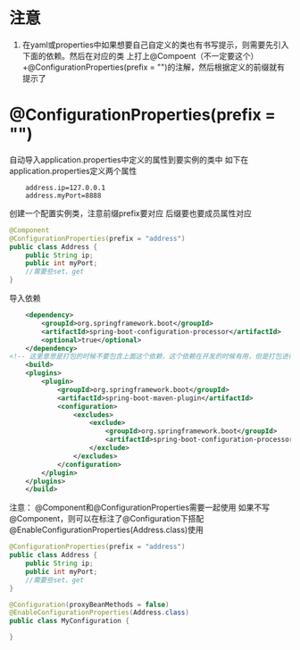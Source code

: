 # 注意
1. 在yaml或properties中如果想要自己自定义的类也有书写提示，则需要先引入下面的依赖。然后在对应的类
上打上@Compoent（不一定要这个）+@ConfigurationProperties(prefix = "")的注解，然后根据定义的前缀就有提示了

# @ConfigurationProperties(prefix = "")
自动导入application.properties中定义的属性到要实例的类中
如下在application.properties定义两个属性
```text
    address.ip=127.0.0.1
    address.myPort=8888
```
创建一个配置实例类，注意前缀prefix要对应
后缀要也要成员属性对应
```java
@Component
@ConfigurationProperties(prefix = "address")
public class Address {
    public String ip;
    public int myPort;
    //需要些set、get
}
```
导入依赖
```xml
    <dependency>
        <groupId>org.springframework.boot</groupId>
        <artifactId>spring-boot-configuration-processor</artifactId>
        <optional>true</optional>
    </dependency>
<!-- 这里意思是打包的时候不要包含上面这个依赖，这个依赖在开发的时候有用，但是打包进行没用-->
    <build>
    <plugins>
        <plugin>
            <groupId>org.springframework.boot</groupId>
            <artifactId>spring-boot-maven-plugin</artifactId>
            <configuration>
                <excludes>
                    <exclude>
                        <groupId>org.springframework.boot</groupId>
                        <artifactId>spring-boot-configuration-processor</artifactId>
                    </exclude>
                </excludes>
            </configuration>
        </plugin>
    </plugins>
    </build>
```
注意：
@Component和@ConfigurationProperties需要一起使用
如果不写@Component，则可以在标注了@Configuration下搭配
@EnableConfigurationProperties(Address.class)使用
```java
@ConfigurationProperties(prefix = "address")
public class Address {
    public String ip;
    public int myPort;
    //需要些set、get
}

@Configuration(proxyBeanMethods = false)
@EnableConfigurationProperties(Address.class)
public class MyConfiguration {

}
```